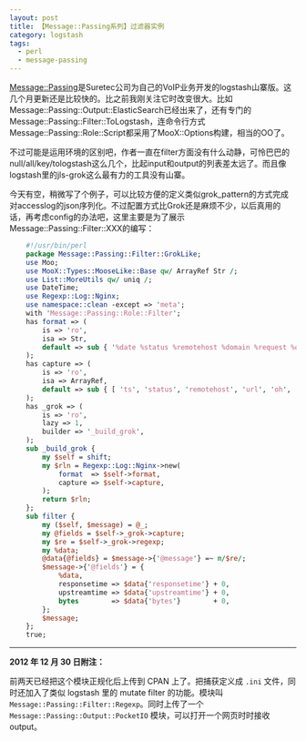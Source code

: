 ```yaml
---
layout: post
title: 【Message::Passing系列】过滤器实例
category: logstash
tags:
  - perl
  - message-passing
---
```


[Message::Passing](http://github.com/suretec)是Suretec公司为自己的VoIP业务开发的logstash山寨版。这几个月更新还是比较快的。比之前我刚关注它时改变很大。比如Message::Passing::Output::ElasticSearch已经出来了，还有专门的Message::Passing::Filter::ToLogstash，连命令行方式Message::Passing::Role::Script都采用了MooX::Options构建，相当的OO了。

不过可能是运用环境的区别吧，作者一直在filter方面没有什么动静，可怜巴巴的null/all/key/tologstash这么几个，比起input和output的列表差太远了。而且像logstash里的jls-grok这么最有力的工具没有山寨。

今天有空，稍微写了个例子，可以比较方便的定义类似grok_pattern的方式完成对accesslog的json序列化。不过配置方式比Grok还是麻烦不少，以后真用的话，再考虑config的办法吧，这里主要是为了展示Message::Passing::Filter::XXX的编写：

```perl
    #!/usr/bin/perl
    package Message::Passing::Filter::GrokLike;
    use Moo;
    use MooX::Types::MooseLike::Base qw/ ArrayRef Str /;
    use List::MoreUtils qw/ uniq /;
    use DateTime;
    use Regexp::Log::Nginx;
    use namespace::clean -except => 'meta';
    with 'Message::Passing::Role::Filter';
    has format => (
        is => 'ro',
        isa => Str,
        default => sub { '%date %status %remotehost %domain %request %originhost %responsetime %upstreamtime %bytes %referer %useragent %xforwarderfor' },
    );
    has capture => (
        is => 'ro',
        isa => ArrayRef,
        default => sub { [ 'ts', 'status', 'remotehost', 'url', 'oh', 'responsetime', 'upstreamtime', 'bytes' ] },
    );
    has _grok => (
        is => 'ro',
        lazy => 1,
        builder => '_build_grok',
    );
    sub _build_grok {
        my $self = shift;
        my $rln = Regexp::Log::Nginx->new(
            format  => $self->format,
            capture => $self->capture,
        );
        return $rln;
    };
    sub filter {
        my ($self, $message) = @_;
        my @fields = $self->_grok->capture;
        my $re = $self->_grok->regexp;
        my %data;
        @data{@fields} = $message->{'@message'} =~ m/$re/;
        $message->{'@fields'} = {
            %data,
            responsetime => $data{'responsetime'} + 0,
            upstreamtime => $data{'upstreamtime'} + 0,
            bytes        => $data{'bytes'}        + 0,
        };
        $message;
    };
    true;
```

--------------

__2012 年 12 月 30 日附注：__

前两天已经把这个模块正规化后上传到 CPAN 上了。把捕获定义成 `.ini` 文件，同时还加入了类似 logstash 里的 mutate filter 的功能。模块叫 `Message::Passing::Filter::Regexp`。同时上传了一个 `Message::Passing::Output::PocketIO` 模块，可以打开一个网页时时接收output。
